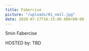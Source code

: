 ```yaml
---
title: Fabercise
picture: "/uploads/01_neil.jpg"
date: 2020-07-27T16:15:00.000+00:00
---
```


5min Fabercise

HOSTED by: TBD
